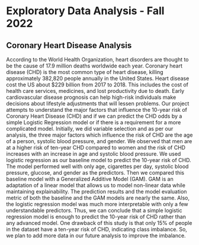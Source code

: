 # Exploratory Data Analysis - Fall 2022

## Coronary Heart Disease Analysis

According to the World Health Organization, heart disorders are thought to be the cause of 17.9 million
deaths worldwide each year. Coronary heart disease (CHD) is the most common type of heart disease,
killing approximately 382,820 people annually in the United States. Heart disease cost the US about $229
billion from 2017 to 2018. This includes the cost of health care services, medicines, and lost productivity
due to death. Early cardiovascular disease prognosis can help high-risk individuals make decisions about
lifestyle adjustments that will lessen problems. Our project attempts to understand the major factors
that influence the 10-year risk of Coronary Heart Disease (CHD) and if we can predict the CHD odds by a
simple Logistic Regression model or if there is a requirement for a more complicated model. Initially, we
did variable selection and as per our analysis, the three major factors which influence the risk of CHD are
the age of a person, systolic blood pressure, and gender. We observed that men are at a higher risk of
ten-year CHD compared to women and the risk of CHD increases with an increase in age and systolic
blood pressure. We used logistic regression as our baseline model to predict the 10-year risk of CHD. The
model performed well with only age, cigarettes per day, systolic blood pressure, glucose, and gender as
the predictors. Then we compared this baseline model with a Generalized Additive Model (GAM). GAM
is an adaptation of a linear model that allows us to model non-linear data while maintaining
explainability. The prediction results and the model evaluation metric of both the baseline and the GAM
models are nearly the same. Also, the logistic regression model was much more interpretable with only
a few understandable predictors. Thus, we can conclude that a simple logistic regression model is
enough to predict the 10-year risk of CHD rather than any advanced model. One drawback of this study
is that only 15% of people in the dataset have a ten-year risk of CHD, indicating class imbalance. So, we
plan to add more data in our future analysis to improve the imbalance.
